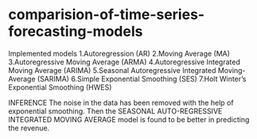 # comparision-of-time-series-forecasting-models
Implemented models
1.Autoregression (AR)
2.Moving Average (MA)
3.Autoregressive Moving Average (ARMA)
4.Autoregressive Integrated Moving Average (ARIMA)
5.Seasonal Autoregressive Integrated Moving-Average (SARIMA)
6.Simple Exponential Smoothing (SES)
7.Holt Winter’s Exponential Smoothing (HWES)

INFERENCE
  The noise in the data has been removed with the help of exponential smoothing. Then the SEASONAL AUTO-REGRESSIVE INTEGRATED MOVING AVERAGE model is found to be better in predicting the revenue.
